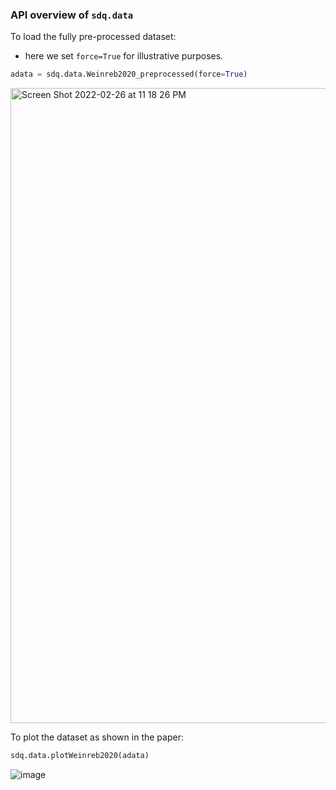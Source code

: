 ### API overview of `sdq.data`

To load the fully pre-processed dataset:
* here we set `force=True` for illustrative purposes. 

```python
adata = sdq.data.Weinreb2020_preprocessed(force=True)
```
<img width="1016" alt="Screen Shot 2022-02-26 at 11 18 26 PM" src="https://user-images.githubusercontent.com/47393421/155868037-37645ba3-ac2b-4b7d-b55a-f27fcd8f9791.png">


To plot the dataset as shown in the paper:
    
```python
sdq.data.plotWeinreb2020(adata)
```
![image](https://user-images.githubusercontent.com/47393421/155867997-672028ab-f1f3-4c18-b7bb-b184101f02bc.png)
